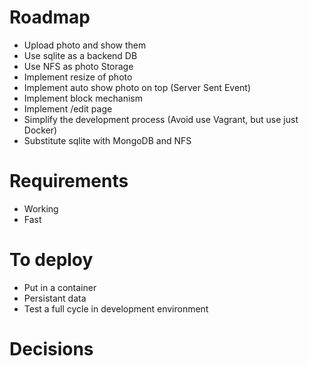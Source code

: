 # Roadmap

- Upload photo and show them
- Use sqlite as a backend DB
- Use NFS as photo Storage
- Implement resize of photo
- Implement auto show photo on top (Server Sent Event)
- Implement block mechanism
- Implement /edit page
- Simplify the development process (Avoid use Vagrant, but use just Docker)
- Substitute sqlite with MongoDB and NFS

# Requirements

- Working
- Fast

# To deploy

- Put in a container
- Persistant data
- Test a full cycle in development environment

# Decisions



